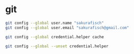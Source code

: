 # git

```bash
git config --global user.name "sakurafisch"
git config --global user.email "sakurafisch@gmail.com"
```

```bash
git config --global credential.helper cache
```

```bash
git config --global --unset credential.helper
```

